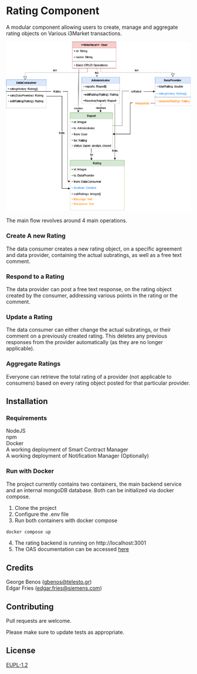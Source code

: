 # Rating Component

A modular component allowing users to create, manage and aggregate rating objects on Various i3Market transactions.

![i3Ratings-data-model.png](./i3Ratings-data-model.png)

The main flow revolves around 4 main operations.

### Create A new Rating
The data consumer creates a new rating object, on a specific agreement and data provider, containing the actual subratings, as well as a free text comment.

### Respond to a Rating
The data provider can post a free text response, on the rating object created by the consumer, addressing various points in the rating or the comment.

### Update a Rating
The data consumer can either change the actual subratings, or their comment on a previously created rating. This deletes any previous responses from the provider automatically (as they are no longer applicable).

### Aggregate Ratings
Everyone can retrieve the total rating of a provider (not applicable to consumers) based on every rating object posted for that particular provider.

## Installation

### Requirements

NodeJS\
npm\
Docker\
A working deployment of Smart Contract Manager\
A working deployment of Notification Manager (Optionally)

### Run with Docker
The project currently contains two containers, the main backend service and an internal mongoDB database. Both can be initialized via docker compose.

1) Clone the project
2) Configure the .env file
3) Run both containers with docker compose

``` bash
docker compose up
```
4) The rating backend is running on http://localhost:3001
5) The OAS documentation can be accessed [here](http://localhost:3001/api-docs/)

## Credits
George Benos (gbenos@telesto.gr)\
Edgar Fries (edgar.fries@siemens.com)

## Contributing
Pull requests are welcome.

Please make sure to update tests as appropriate.

## License
[EUPL-1.2](https://choosealicense.com/licenses/eupl-1.2/)
